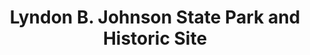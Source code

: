 ---
layout: repo
title: "Lyndon B. Johnson State Park and Historic Site"
id: 17850
permalink: repos/17850/
---